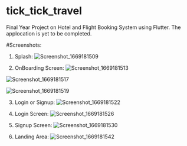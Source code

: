 # tick_tick_travel

Final Year Project on Hotel and Flight Booking System using Flutter.
The applocation is yet to be completed.

#Screenshots:
1. Splash:
![Screenshot_1669181509](https://user-images.githubusercontent.com/97155560/203476933-d09992da-dd91-470e-bd28-33a3bbd86a86.png)

2. OnBoarding Screen:
![Screenshot_1669181513](https://user-images.githubusercontent.com/97155560/203477055-b043acea-d3f4-477d-8a4d-0199ad8a50e6.png)

![Screenshot_1669181517](https://user-images.githubusercontent.com/97155560/203477092-9c99e976-f2d4-4971-82f7-63408b47e718.png)

![Screenshot_1669181519](https://user-images.githubusercontent.com/97155560/203477132-5f189382-a604-469a-b714-04a1ec610fe2.png)

3. Login or Signup:
![Screenshot_1669181522](https://user-images.githubusercontent.com/97155560/203477263-439654e7-4847-4ca4-9a34-e4fea49976aa.png)

4. Login Screen:
![Screenshot_1669181526](https://user-images.githubusercontent.com/97155560/203477431-bb0844f7-cb86-4697-8d1a-cc2cb759e67a.png)

5. Signup Screen:
![Screenshot_1669181530](https://user-images.githubusercontent.com/97155560/203477539-abbc31ce-d45c-49a7-ab7e-3596e65a6bd6.png)

6. Landing Area:
![Screenshot_1669181542](https://user-images.githubusercontent.com/97155560/203477689-493b4268-cc50-4b7d-b928-30c5621b659d.png)

